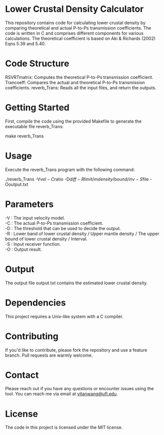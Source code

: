 # Lower Crustal Density Calculator

This repository contains code for calculating lower crustal density by comparing theoretical and actual P-to-Ps transmission coefficients. The code is written in C and comprises different components for various calculations. The theoretical coefficient is based on Aki & Richards (2002) Eqns 5.39 and 5.40.

# Code Structure

RSVRTmatrix: Computes the theoretical P-to-Ps transmission coefficient.
Trancoeff: Compares the actual and theoretical P-to-Ps transmission coefficients.
reverb_Trans: Reads all the input files, and return the outputs.

# Getting Started

First, compile the code using the provided Makefile to generate the executable file reverb_Trans:

make reverb_Trans

# Usage

Execute the reverb_Trans program with the following command:

./reverb_Trans -V$vel -C$ratio -D$diff -R$limit/$mdensity/$bound/$inv -S$file -Ooutput.txt

# Parameters

-V : The input velocity model.  
-C : The actual P-to-Ps transmission coefficient.  
-D : The threshold that can be used to decide the output.  
-R : Lower band of lower crustal density / Upper mantle density / The upper bound of lower crustal density / Interval.  
-S : Input receiver function.  
-O : Output result.  

# Output
The output file output.txt contains the estimated lower crustal density.

# Dependencies

This project requires a Unix-like system with a C compiler.

# Contributing

If you'd like to contribute, please fork the repository and use a feature branch. Pull requests are warmly welcome.

# Contact

Please reach out if you have any questions or encounter issues using the tool. You can reach me via email at yitanwang@ufl.edu.

# License

The code in this project is licensed under the MIT license.
